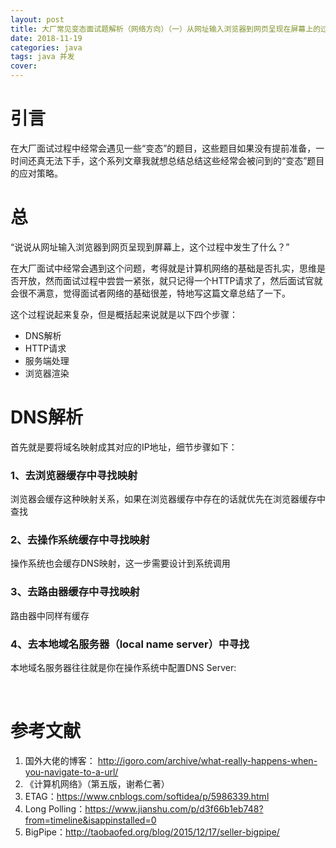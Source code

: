 ```yaml
---
layout: post
title: 大厂常见变态面试题解析（网络方向）（一）从网址输入浏览器到网页呈现在屏幕上的过程
date: 2018-11-19
categories: java
tags: java 并发
cover: 
---
```




# 引言

在大厂面试过程中经常会遇见一些“变态”的题目，这些题目如果没有提前准备，一时间还真无法下手，这个系列文章我就想总结总结这些经常会被问到的“变态”题目的应对策略。



# 总

“说说从网址输入浏览器到网页呈现到屏幕上，这个过程中发生了什么？”



在大厂面试中经常会遇到这个问题，考得就是计算机网络的基础是否扎实，思维是否开放，然而面试过程中尝尝一紧张，就只记得一个HTTP请求了，然后面试官就会很不满意，觉得面试者网络的基础很差，特地写这篇文章总结了一下。



这个过程说起来复杂，但是概括起来说就是以下四个步骤：

- DNS解析
- HTTP请求
- 服务端处理
- 浏览器渲染



# DNS解析



首先就是要将域名映射成其对应的IP地址，细节步骤如下：



### 1、去浏览器缓存中寻找映射

浏览器会缓存这种映射关系，如果在浏览器缓存中存在的话就优先在浏览器缓存中查找



### 2、去操作系统缓存中寻找映射

操作系统也会缓存DNS映射，这一步需要设计到系统调用



### 3、去路由器缓存中寻找映射

路由器中同样有缓存



### 4、去本地域名服务器（local name server）中寻找

本地域名服务器往往就是你在操作系统中配置DNS Server:

​    





# 参考文献

1. 国外大佬的博客： http://igoro.com/archive/what-really-happens-when-you-navigate-to-a-url/
2. 《计算机网络》（第五版，谢希仁著）
3. ETAG：https://www.cnblogs.com/softidea/p/5986339.html
4. Long Polling：https://www.jianshu.com/p/d3f66b1eb748?from=timeline&isappinstalled=0
5. BigPipe：http://taobaofed.org/blog/2015/12/17/seller-bigpipe/